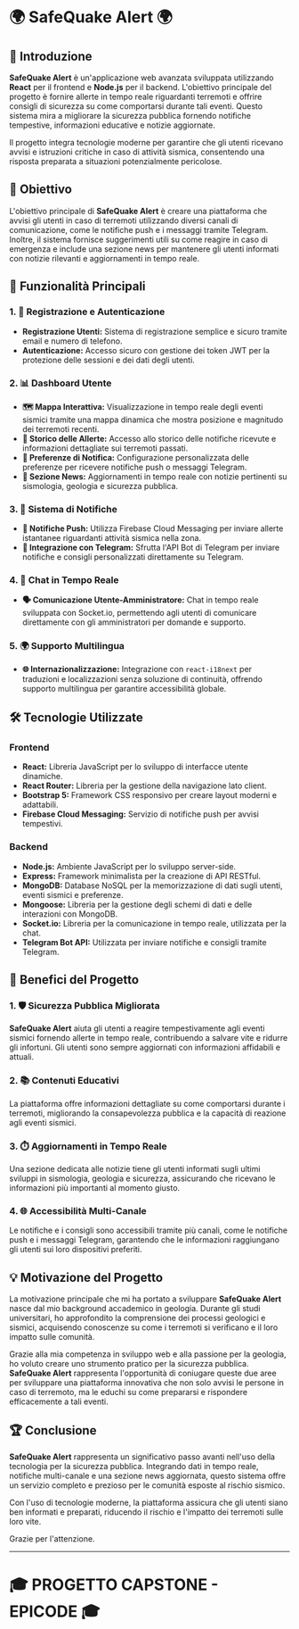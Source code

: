 # 🌍 SafeQuake Alert 🌍

## 🚀 Introduzione
**SafeQuake Alert** è un'applicazione web avanzata sviluppata utilizzando **React** per il frontend e **Node.js** per il backend. L'obiettivo principale del progetto è fornire allerte in tempo reale riguardanti terremoti e offrire consigli di sicurezza su come comportarsi durante tali eventi. Questo sistema mira a migliorare la sicurezza pubblica fornendo notifiche tempestive, informazioni educative e notizie aggiornate.

Il progetto integra tecnologie moderne per garantire che gli utenti ricevano avvisi e istruzioni critiche in caso di attività sismica, consentendo una risposta preparata a situazioni potenzialmente pericolose.

## 🎯 Obiettivo
L'obiettivo principale di **SafeQuake Alert** è creare una piattaforma che avvisi gli utenti in caso di terremoti utilizzando diversi canali di comunicazione, come le notifiche push e i messaggi tramite Telegram. Inoltre, il sistema fornisce suggerimenti utili su come reagire in caso di emergenza e include una sezione news per mantenere gli utenti informati con notizie rilevanti e aggiornamenti in tempo reale.

## 🌟 Funzionalità Principali

### 1. 🔐 Registrazione e Autenticazione
- **Registrazione Utenti:** Sistema di registrazione semplice e sicuro tramite email e numero di telefono.
- **Autenticazione:** Accesso sicuro con gestione dei token JWT per la protezione delle sessioni e dei dati degli utenti.

### 2. 📊 Dashboard Utente
- **🗺️ Mappa Interattiva:** Visualizzazione in tempo reale degli eventi sismici tramite una mappa dinamica che mostra posizione e magnitudo dei terremoti recenti.
- **📜 Storico delle Allerte:** Accesso allo storico delle notifiche ricevute e informazioni dettagliate sui terremoti passati.
- **🔔 Preferenze di Notifica:** Configurazione personalizzata delle preferenze per ricevere notifiche push o messaggi Telegram.
- **📰 Sezione News:** Aggiornamenti in tempo reale con notizie pertinenti su sismologia, geologia e sicurezza pubblica.

### 3. 📲 Sistema di Notifiche
- **📢 Notifiche Push:** Utilizza Firebase Cloud Messaging per inviare allerte istantanee riguardanti attività sismica nella zona.
- **🤖 Integrazione con Telegram:** Sfrutta l'API Bot di Telegram per inviare notifiche e consigli personalizzati direttamente su Telegram.

### 4. 💬 Chat in Tempo Reale
- **🗣️ Comunicazione Utente-Amministratore:** Chat in tempo reale sviluppata con Socket.io, permettendo agli utenti di comunicare direttamente con gli amministratori per domande e supporto.

### 5. 🌍 Supporto Multilingua
- **🌐 Internazionalizzazione:** Integrazione con `react-i18next` per traduzioni e localizzazioni senza soluzione di continuità, offrendo supporto multilingua per garantire accessibilità globale.

## 🛠️ Tecnologie Utilizzate

### Frontend
- **React:** Libreria JavaScript per lo sviluppo di interfacce utente dinamiche.
- **React Router:** Libreria per la gestione della navigazione lato client.
- **Bootstrap 5:** Framework CSS responsivo per creare layout moderni e adattabili.
- **Firebase Cloud Messaging:** Servizio di notifiche push per avvisi tempestivi.

### Backend
- **Node.js:** Ambiente JavaScript per lo sviluppo server-side.
- **Express:** Framework minimalista per la creazione di API RESTful.
- **MongoDB:** Database NoSQL per la memorizzazione di dati sugli utenti, eventi sismici e preferenze.
- **Mongoose:** Libreria per la gestione degli schemi di dati e delle interazioni con MongoDB.
- **Socket.io:** Libreria per la comunicazione in tempo reale, utilizzata per la chat.
- **Telegram Bot API:** Utilizzata per inviare notifiche e consigli tramite Telegram.

## 🎉 Benefici del Progetto

### 1. 🛡️ Sicurezza Pubblica Migliorata
**SafeQuake Alert** aiuta gli utenti a reagire tempestivamente agli eventi sismici fornendo allerte in tempo reale, contribuendo a salvare vite e ridurre gli infortuni. Gli utenti sono sempre aggiornati con informazioni affidabili e attuali.

### 2. 📚 Contenuti Educativi
La piattaforma offre informazioni dettagliate su come comportarsi durante i terremoti, migliorando la consapevolezza pubblica e la capacità di reazione agli eventi sismici.

### 3. ⏱️ Aggiornamenti in Tempo Reale
Una sezione dedicata alle notizie tiene gli utenti informati sugli ultimi sviluppi in sismologia, geologia e sicurezza, assicurando che ricevano le informazioni più importanti al momento giusto.

### 4. 🌐 Accessibilità Multi-Canale
Le notifiche e i consigli sono accessibili tramite più canali, come le notifiche push e i messaggi Telegram, garantendo che le informazioni raggiungano gli utenti sui loro dispositivi preferiti.

## 💡 Motivazione del Progetto
La motivazione principale che mi ha portato a sviluppare **SafeQuake Alert** nasce dal mio background accademico in geologia. Durante gli studi universitari, ho approfondito la comprensione dei processi geologici e sismici, acquisendo conoscenze su come i terremoti si verificano e il loro impatto sulle comunità.

Grazie alla mia competenza in sviluppo web e alla passione per la geologia, ho voluto creare uno strumento pratico per la sicurezza pubblica. **SafeQuake Alert** rappresenta l'opportunità di coniugare queste due aree per sviluppare una piattaforma innovativa che non solo avvisi le persone in caso di terremoto, ma le educhi su come prepararsi e rispondere efficacemente a tali eventi.

## 🏆 Conclusione
**SafeQuake Alert** rappresenta un significativo passo avanti nell'uso della tecnologia per la sicurezza pubblica. Integrando dati in tempo reale, notifiche multi-canale e una sezione news aggiornata, questo sistema offre un servizio completo e prezioso per le comunità esposte al rischio sismico.

Con l'uso di tecnologie moderne, la piattaforma assicura che gli utenti siano ben informati e preparati, riducendo il rischio e l'impatto dei terremoti sulle loro vite.

Grazie per l'attenzione.

---

# 🎓 PROGETTO CAPSTONE - EPICODE 🎓
